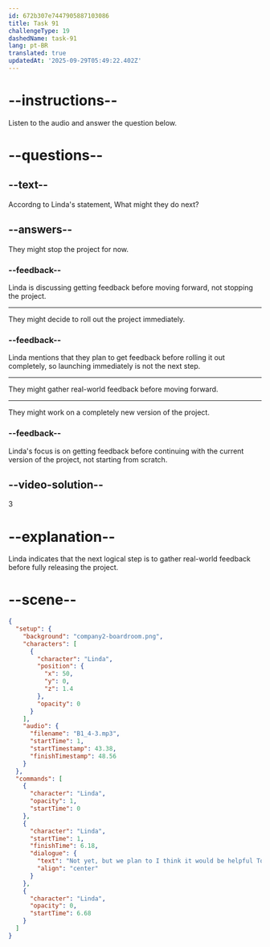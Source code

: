 ```yaml
---
id: 672b307e7447905887103086
title: Task 91
challengeType: 19
dashedName: task-91
lang: pt-BR
translated: true
updatedAt: '2025-09-29T05:49:22.402Z'
---
```


<!-- (audio) Linda: Not yet, but we plan to. I think it would be helpful to get some real-world feedback before we roll it out completely. -->

# --instructions--

Listen to the audio and answer the question below.

# --questions--

## --text--

Accordng to Linda's statement, What might they do next?

## --answers--

They might stop the project for now.

### --feedback--

Linda is discussing getting feedback before moving forward, not stopping the project.

---

They might decide to roll out the project immediately.

### --feedback--

Linda mentions that they plan to get feedback before rolling it out completely, so launching immediately is not the next step.

---

They might gather real-world feedback before moving forward.

---

They might work on a completely new version of the project.

### --feedback--

Linda's focus is on getting feedback before continuing with the current version of the project, not starting from scratch.

## --video-solution--

3

# --explanation--

Linda indicates that the next logical step is to gather real-world feedback before fully releasing the project.

# --scene--

```json
{
  "setup": {
    "background": "company2-boardroom.png",
    "characters": [
      {
        "character": "Linda",
        "position": {
          "x": 50,
          "y": 0,
          "z": 1.4
        },
        "opacity": 0
      }
    ],
    "audio": {
      "filename": "B1_4-3.mp3",
      "startTime": 1,
      "startTimestamp": 43.38,
      "finishTimestamp": 48.56
    }
  },
  "commands": [
    {
      "character": "Linda",
      "opacity": 1,
      "startTime": 0
    },
    {
      "character": "Linda",
      "startTime": 1,
      "finishTime": 6.18,
      "dialogue": {
        "text": "Not yet, but we plan to I think it would be helpful To get some real-world feedback before we roll it out completely",
        "align": "center"
      }
    },
    {
      "character": "Linda",
      "opacity": 0,
      "startTime": 6.68
    }
  ]
}
```
